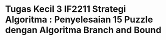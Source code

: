 # Tugas Kecil 3 IF2211 Strategi Algoritma : Penyelesaian 15 Puzzle dengan Algoritma Branch and Bound

